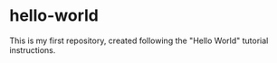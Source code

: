# hello-world

This is my first repository, created following the "Hello World" tutorial instructions. 
